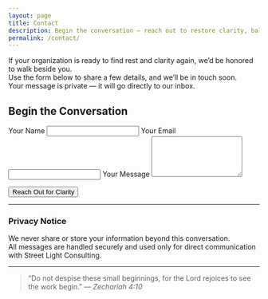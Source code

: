 ```yaml
---
layout: page
title: Contact
description: Begin the conversation — reach out to restore clarity, balance, and purpose in your organization.
permalink: /contact/
---
```


If your organization is ready to find rest and clarity again, we’d be honored to walk beside you.  
Use the form below to share a few details, and we’ll be in touch soon.  
Your message is private — it will go directly to our inbox.

## Begin the Conversation

<form action="https://formspree.io/f/xjkaolnw" method="POST">
  <label>
    Your Name
    <input type="text" name="name" required>
  </label>
  <label>
    Your Email
    <input type="email" name="_replyto" required>
  </label>
  <label>
    Your Message
    <textarea name="message" rows="5" required></textarea>
  </label>

  <!-- Honeypot Field (spam prevention) -->
  <div style="display:none;">
    <label>Leave this field empty</label>
    <input type="text" name="_gotcha">
  </div>

  <input type="hidden" name="_subject" value="New inquiry from Street Light Consulting">

  <button type="submit" class="btn bronze">Reach Out for Clarity</button>
</form>

---

### Privacy Notice
We never share or store your information beyond this conversation.  
All messages are handled securely and used only for direct communication with Street Light Consulting.

---

> “Do not despise these small beginnings, for the Lord rejoices to see the work begin.”
> — *Zechariah 4:10*
